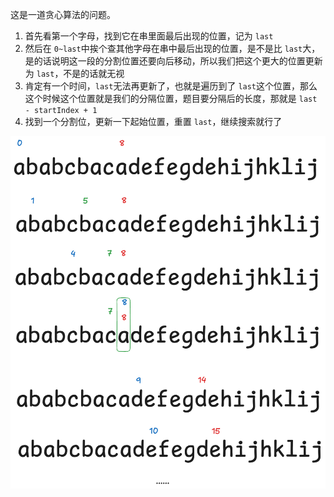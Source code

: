 这是一道贪心算法的问题。

1. 首先看第一个字母，找到它在串里面最后出现的位置，记为 `last`
2. 然后在 `0~last`中挨个查其他字母在串中最后出现的位置，是不是比 `last`大，是的话说明这一段的分割位置还要向后移动，所以我们把这个更大的位置更新为 `last`，不是的话就无视
3. 肯定有一个时间，`last`无法再更新了，也就是遍历到了 `last`这个位置，那么这个时候这个位置就是我们的分隔位置，题目要分隔后的长度，那就是 `last - startIndex + 1`
4. 找到一个分割位，更新一下起始位置，重置 `last`，继续搜索就行了

![763](./image/763.excalidraw.png)
